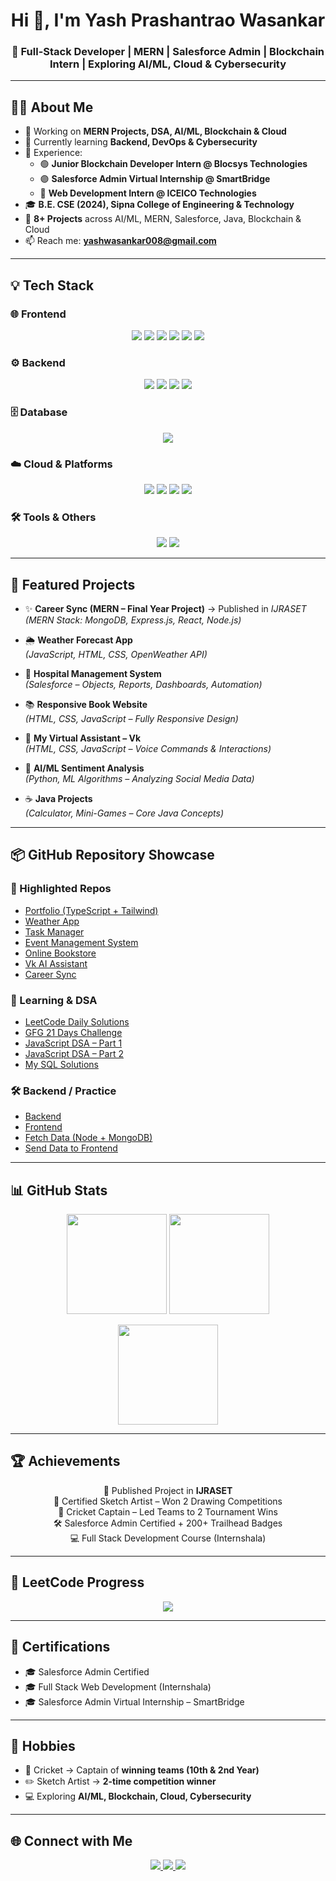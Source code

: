 <!-- Header -->
<h1 align="center">Hi 👋, I'm Yash Prashantrao Wasankar</h1>
<h3 align="center">🚀 Full-Stack Developer | MERN | Salesforce Admin | Blockchain Intern | Exploring AI/ML, Cloud & Cybersecurity</h3>

---

## 👨‍💻 About Me  
- 🔭 Working on **MERN Projects, DSA, AI/ML, Blockchain & Cloud**  
- 🌱 Currently learning **Backend, DevOps & Cybersecurity**  
- 💼 Experience:  
  - 🟢 **Junior Blockchain Developer Intern @ Blocsys Technologies**  
  - 🟣 **Salesforce Admin Virtual Internship @ SmartBridge**  
  - 🔵 **Web Development Intern @ ICEICO Technologies**  
- 🎓 **B.E. CSE (2024), Sipna College of Engineering & Technology**  
- 📌 **8+ Projects** across AI/ML, MERN, Salesforce, Java, Blockchain & Cloud  
- 📫 Reach me: **yashwasankar008@gmail.com**  

---

## 💡 Tech Stack  

### 🌐 Frontend  
<p align="center">
  <img src="https://img.shields.io/badge/HTML5-E34F26?style=for-the-badge&logo=html5&logoColor=white"/>  
  <img src="https://img.shields.io/badge/CSS3-1572B6?style=for-the-badge&logo=css3&logoColor=white"/>  
  <img src="https://img.shields.io/badge/JavaScript-F7DF1E?style=for-the-badge&logo=javascript&logoColor=black"/>  
  <img src="https://img.shields.io/badge/TypeScript-3178C6?style=for-the-badge&logo=typescript&logoColor=white"/>  
  <img src="https://img.shields.io/badge/React-61DAFB?style=for-the-badge&logo=react&logoColor=black"/>  
  <img src="https://img.shields.io/badge/Tailwind_CSS-38B2AC?style=for-the-badge&logo=tailwind-css&logoColor=white"/>  
</p>

### ⚙️ Backend  
<p align="center">
  <img src="https://img.shields.io/badge/Node.js-339933?style=for-the-badge&logo=nodedotjs&logoColor=white"/>  
  <img src="https://img.shields.io/badge/Express.js-000000?style=for-the-badge&logo=express&logoColor=white"/>  
  <img src="https://img.shields.io/badge/Java-007396?style=for-the-badge&logo=java&logoColor=white"/>  
  <img src="https://img.shields.io/badge/C++-00599C?style=for-the-badge&logo=cplusplus&logoColor=white"/>  
</p>

### 🗄️ Database  
<p align="center">
  <img src="https://img.shields.io/badge/MongoDB-4EA94B?style=for-the-badge&logo=mongodb&logoColor=white"/>  
</p>

### ☁️ Cloud & Platforms  
<p align="center">
  <img src="https://img.shields.io/badge/Microsoft_Azure-0089D6?style=for-the-badge&logo=microsoft-azure&logoColor=white"/>  
  <img src="https://img.shields.io/badge/Google_Cloud-4285F4?style=for-the-badge&logo=google-cloud&logoColor=white"/>  
  <img src="https://img.shields.io/badge/Salesforce-00A1E0?style=for-the-badge&logo=salesforce&logoColor=white"/>  
  <img src="https://img.shields.io/badge/Blockchain-121D33?style=for-the-badge&logo=bitcoin&logoColor=white"/>  
</p>

### 🛠️ Tools & Others  
<p align="center">
  <img src="https://img.shields.io/badge/Git-F05032?style=for-the-badge&logo=git&logoColor=white"/>  
  <img src="https://img.shields.io/badge/Postman-FF6C37?style=for-the-badge&logo=postman&logoColor=white"/>  
</p>

---

## 📂 Featured Projects

- ✨ **Career Sync (MERN – Final Year Project)** → Published in *IJRASET*  
  *(MERN Stack: MongoDB, Express.js, React, Node.js)*  

- 🌦️ **Weather Forecast App**  
  *(JavaScript, HTML, CSS, OpenWeather API)*  

- 🏥 **Hospital Management System**  
  *(Salesforce – Objects, Reports, Dashboards, Automation)*  

- 📚 **Responsive Book Website**  
  *(HTML, CSS, JavaScript – Fully Responsive Design)*  

- 🤖 **My Virtual Assistant – Vk**  
  *(HTML, CSS, JavaScript – Voice Commands & Interactions)*  

- 🧠 **AI/ML Sentiment Analysis**  
  *(Python, ML Algorithms – Analyzing Social Media Data)*  

- ☕ **Java Projects**  
  *(Calculator, Mini-Games – Core Java Concepts)*  

---

## 📦 GitHub Repository Showcase  

### 🚀 Highlighted Repos  
- [Portfolio (TypeScript + Tailwind)](https://github.com/Yash08official/yash18-portfolio)  
- [Weather App](https://github.com/Yash08official/weather-app)  
- [Task Manager](https://github.com/Yash08official/task-manager)  
- [Event Management System](https://github.com/Yash08official/event-management-system)  
- [Online Bookstore](https://github.com/Yash08official/online-bookstore)  
- [Vk AI Assistant](https://github.com/Yash08official/Vk-ai-assistant)  
- [Career Sync](https://github.com/Yash08official/Career-Sync-Integrated-Training-and-Placement-Platform)  

### 📘 Learning & DSA  
- [LeetCode Daily Solutions](https://github.com/Yash08official/LeetCode-Daily-Solutions)  
- [GFG 21 Days Challenge](https://github.com/Yash08official/GFG-21-days-Challenge)  
- [JavaScript DSA – Part 1](https://github.com/Yash08official/Javascript-Part-1-Basic)  
- [JavaScript DSA – Part 2](https://github.com/Yash08official/JavaScript-part-2_DSA)  
- [My SQL Solutions](https://github.com/Yash08official/My-SQL-Solutions)  

### 🛠️ Backend / Practice  
- [Backend](https://github.com/Yash08official/backend)  
- [Frontend](https://github.com/Yash08official/frontend)  
- [Fetch Data (Node + MongoDB)](https://github.com/Yash08official/Fetch-data-from-mongodb-and-show-it-to-react-js-using-nodejs)  
- [Send Data to Frontend](https://github.com/Yash08official/Send-data-to-frontend)  

---

## 📊 GitHub Stats  
<p align="center">
  <img src="https://github-readme-stats.vercel.app/api?username=Yash08official&show_icons=true&theme=radical" height="160"/>  
  <img src="https://streak-stats.demolab.com?user=Yash08official&theme=radical" height="160"/>  
</p>

<p align="center">
  <img src="https://github-readme-stats.vercel.app/api/top-langs/?username=Yash08official&layout=compact&theme=radical" height="160"/>  
</p>

---

## 🏆 Achievements
<p align="center">
  🌟 Published Project in <b>IJRASET</b> <br>
  🎨 Certified Sketch Artist – Won 2 Drawing Competitions <br>
  🏏 Cricket Captain – Led Teams to 2 Tournament Wins <br>
  🛠 Salesforce Admin Certified + 200+ Trailhead Badges <br>
  💻 Full Stack Development Course (Internshala) <br>
</p>

---

## 🏅 LeetCode Progress  
<p align="center">
  <a href="https://leetcode.com/u/yashwasankar008/" target="_blank">
    <img src="https://leetcard.jacoblin.cool/yashwasankar008?theme=dark&font=Nunito&ext=heatmap" />
  </a>
</p>

---

## 📝 Certifications
- 🎓 Salesforce Admin Certified  
- 🎓 Full Stack Web Development (Internshala)  
- 🎓 Salesforce Admin Virtual Internship – SmartBridge  

---

## 🎨 Hobbies
- 🏏 Cricket → Captain of **winning teams (10th & 2nd Year)**  
- ✏️ Sketch Artist → **2-time competition winner**  
- 💻 Exploring **AI/ML, Blockchain, Cloud, Cybersecurity**  

---

## 🌐 Connect with Me  
<p align="center">
  <a href="https://linkedin.com/in/yash-wasankar-842886219" target="_blank">
    <img src="https://img.shields.io/badge/LinkedIn-0A66C2?style=for-the-badge&logo=linkedin&logoColor=white"/>
  </a>
  <a href="mailto:yashwasankar008@gmail.com">
    <img src="https://img.shields.io/badge/Gmail-D14836?style=for-the-badge&logo=gmail&logoColor=white"/>
  </a>
  <a href="https://github.com/Yash08official" target="_blank">
    <img src="https://img.shields.io/badge/GitHub-000?style=for-the-badge&logo=github&logoColor=white"/>
  </a>
</p>
